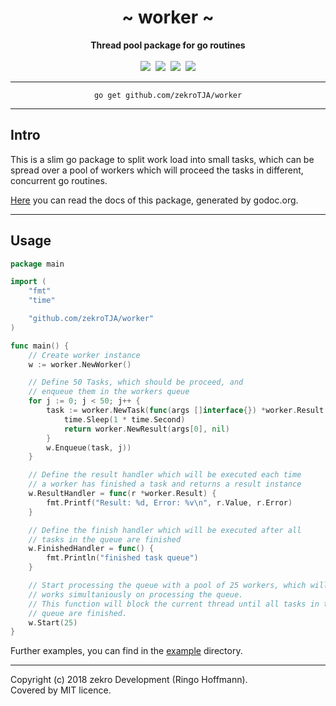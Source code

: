<div align="center">
    <h1>~ worker ~</h1>
    <strong>Thread pool package for go routines</strong><br><br>
    <a href="https://godoc.org/github.com/zekroTJA/worker"><img src="https://img.shields.io/badge/docs-godoc-c918cc.svg" /></a>&nbsp;
    <a href="https://travis-ci.org/zekroTJA/worker" ><img src="https://travis-ci.org/zekroTJA/worker.svg?branch=master" /></a>&nbsp;
    <a href="https://coveralls.io/github/zekroTJA/worker"><img src="https://coveralls.io/repos/github/zekroTJA/worker/badge.svg" /></a>&nbsp;
    <a href="https://goreportcard.com/report/github.com/zekroTJA/worker"><img src="https://goreportcard.com/badge/github.com/zekroTJA/worker"/></a>
<br>
</div>

---

<div align="center">
    <code>go get github.com/zekroTJA/worker</code>
</div>

---

## Intro

This is a slim go package to split work load into small tasks, which can be spread over a pool of workers which will proceed the tasks in different, concurrent go routines.

[Here](https://godoc.org/github.com/zekroTJA/worker) you can read the docs of this package, generated by godoc.org.

---

## Usage

```go
package main

import (
    "fmt"
    "time"

    "github.com/zekroTJA/worker"
)

func main() {
    // Create worker instance
    w := worker.NewWorker()

    // Define 50 Tasks, which should be proceed, and 
    // enqueue them in the workers queue
    for j := 0; j < 50; j++ {
        task := worker.NewTask(func(args []interface{}) *worker.Result {
            time.Sleep(1 * time.Second)
            return worker.NewResult(args[0], nil)
        }
        w.Enqueue(task, j))
    }

    // Define the result handler which will be executed each time
    // a worker has finished a task and returns a result instance
    w.ResultHandler = func(r *worker.Result) {
        fmt.Printf("Result: %d, Error: %v\n", r.Value, r.Error)
    }

    // Define the finish handler which will be executed after all
    // tasks in the queue are finished
    w.FinishedHandler = func() {
        fmt.Println("finished task queue")
    }

    // Start processing the queue with a pool of 25 workers, which will
    // works simultaniously on processing the queue.
    // This function will block the current thread until all tasks in the
    // queue are finished.
    w.Start(25)
}
```

Further examples, you can find in the [example](example) directory.

---

Copyright (c) 2018 zekro Development (Ringo Hoffmann).  
Covered by MIT licence.
